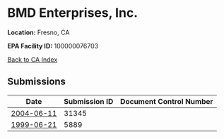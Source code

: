 # BMD Enterprises, Inc.

**Location:** Fresno, CA

**EPA Facility ID:** 100000076703

[Back to CA Index](../../index.md)

## Submissions

| Date | Submission ID | Document Control Number |
|------|--------------|-------------------------|
| [2004-06-11](submissions/31345.md) | 31345 |  |
| [1999-06-21](submissions/5889.md) | 5889 |  |
